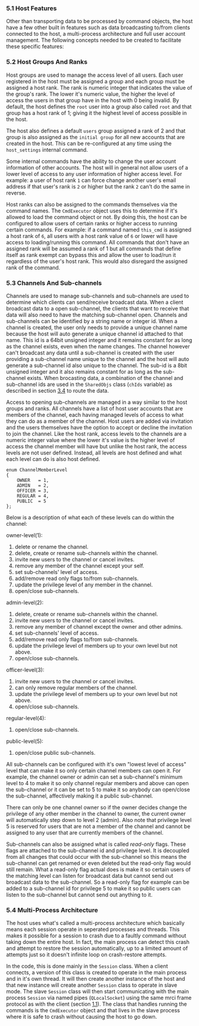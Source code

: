 ### 5.1 Host Features ###

Other than transporting data to be processed by command objects, the host have a few other built in features such as data broadcasting to/from clients connected to the host, a multi-process architecture and full user account management. The following concepts needed to be created to facilitate these specific features:

### 5.2 Host Groups And Ranks ###

Host groups are used to manage the access level of all users. Each user registered in the host must be assigned a group and each group must be assigned a host rank. The rank is numeric integer that indicates the value of the group's rank. The lower it's numeric value, the higher the level of access the users in that group have in the host with 0 being invalid. By default, the host defines the ```root``` user into a group also called ```root``` and that group has a host rank of 1; giving it the highest level of access possible in the host.

The host also defines a default ```users``` group assigned a rank of 2 and that group is also assigned as the ```initial group``` for all new accounts that are created in the host. This can be re-configured at any time using the ```host_settings``` internal command.

Some internal commands have the ability to change the user account information of other accounts. The host will in general not allow users of a lower level of access to any user information of higher access level. For example: a user of host rank ```1``` can force change another user's email address if that user's rank is ```2``` or higher but the rank ```2``` can't do the same in reverse.

Host ranks can also be assigned to the commands themselves via the command names. The ```CmdExecutor``` object uses this to determine if it's allowed to load the command object or not. By doing this, the host can be configured to allow users of certain ranks or higher access to running certain commands. For example: if a command named ```this_cmd``` is assigned a host rank of ```6```, all users with a host rank value of ```6``` or lower will have access to loading/running this command. All commands that don't have an assigned rank will be assumed a rank of 1 but all commands that define itself as rank exempt can bypass this and allow the user to load/run it regardless of the user's host rank. This would also disregard the assigned rank of the command.

### 5.3 Channels And Sub-channels ###

Channels are used to manage sub-channels and sub-channels are used to determine which clients can send/receive broadcast data. When a client broadcast data to a open sub-channel, the clients that want to receive that data will also need to have the matching sub-channel open. Channels and sub-channels can be identified by a string name or integer id. When a channel is created, the user only needs to provide a unique channel name because the host will auto generate a unique channel id attached to that name. This id is a 64bit unsigned integer and it remains constant for as long as the channel exists, even when the name changes. The channel however can't broadcast any data until a sub-channel is created with the user providing a sub-channel name unique to the channel and the host will auto generate a sub-channel id also unique to the channel. The sub-id is a 8bit unsigned integer and it also remains constant for as long as the sub-channel exists. When brocasting data, a combination of the channel and sub-channel ids are used in the ```SharedObjs``` class (```chIds``` variable) as described in section [3.4](Command_Objects.md) to route the data.

Access to opening sub-channels are managed in a way similar to the host groups and ranks. All channels have a list of host user accounts that are members of the channel, each having managed levels of access to what they can do as a member of the channel. Host users are added via invitation and the users themselves have the option to accept or decline the invitation to join the channel. Like the host rank, access levels to the channels are a numeric integer value where the lower it's value is the higher level of access the channel member will have but unlike the host rank, the access levels are not user defined. Instead, all levels are host defined and what each level can do is also host defined.

```
enum ChannelMemberLevel
{
    OWNER   = 1,
    ADMIN   = 2,
    OFFICER = 3,
    REGULAR = 4,
    PUBLIC  = 5
};
```

Below is a description of what each of these levels can do within the channel:

owner-level(1):

1. delete or rename the channel.
2. delete, create or rename sub-channels within the channel.
3. invite new users to the channel or cancel invites.
4. remove any member of the channel except your self.
5. set sub-channels' level of access.
6. add/remove read only flags to/from sub-channels.
7. update the privilege level of any member in the channel.
8. open/close sub-channels.

admin-level(2):

1. delete, create or rename sub-channels within the channel.
2. invite new users to the channel or cancel invites.
3. remove any member of channel except the owner and other admins.
4. set sub-channels' level of access.
5. add/remove read only flags to/from sub-channels.
6. update the privilege level of members up to your own level but not above.
7. open/close sub-channels.

officer-level(3):

1. invite new users to the channel or cancel invites.
2. can only remove regular members of the channel.
3. update the privilege level of members up to your own level but not above.
4. open/close sub-channels.

regular-level(4):

1. open/close sub-channels.

public-level(5):

1. open/close public sub-channels.

All sub-channels can be configured with it's own "lowest level of access" level that can make it so only certain channel members can open it. For example, the channel owner or admin can set a sub-channel's minimum level to 4 to make it so only channel regular members and above can open the sub-channel or it can be set to 5 to make it so anybody can open/close the sub-channel, affectively making it a public sub-channel.

There can only be one channel owner so if the owner decides change the privilege of any other member in the channel to owner, the current owner will automatically step down to level 2 (admin). Also note that privilege level 5 is reserved for users that are not a member of the channel and cannot be assigned to any user that are currently members of the channel.

Sub-channels can also be assigned what is called *read-only* flags. These flags are attached to the sub-channel id and privilege level. It is decoupled from all changes that could occur with the sub-channel so this means the sub-channel can get renamed or even deleted but the read-only flag would still remain. What a read-only flag actual does is make it so certain users of the matching level can listen for broadcast data but cannot send out broadcast data to the sub-channel. So a read-only flag for example can be added to a sub-channel id for privilege 5 to make it so public users can listen to the sub-channel but cannot send out anything to it.

### 5.4 Multi-Process Architecture ###

The host uses what's called a multi-process architecture which basically means each session operate in seperated processes and threads. This makes it possible for a session to crash due to a faultly command without taking down the entire host. In fact, the main process can detect this crash and attempt to restore the session automatically, up to a limited amount of attempts just so it doesn't infinite loop on crash-restore attempts.

In the code, this is done mainly in the ```Session``` class. When a client connects, a version of this class is created to operate in the main process and in it's own thread. It will then create another instance of the host and that new instance will create another ```Session``` class to operate in slave mode. The slave ```Session``` class will then start communicating with the main process ```Session``` via named pipes (```QLocalSocket```) using the same mrci frame protocol as with the client (section [1.1](Protocol.md)). The class that handles running the commands is the ```CmdExecutor``` object and that lives in the slave process where it is safe to crash without causing the host to go down. 
